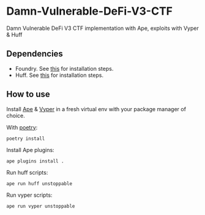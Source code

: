 # Damn-Vulnerable-DeFi-V3-CTF
Damn Vulnerable DeFi V3 CTF implementation with Ape, exploits with Vyper & Huff

## Dependencies
* Foundry. See [this](https://github.com/foundry-rs/foundry#installation%3E) for installation steps.
* Huff. See [this](https://docs.huff.sh/get-started/installing/) for installation steps.

## How to use
Install [Ape](https://github.com/ApeWorX/ape) & [Vyper](https://github.com/vyperlang/vyper) in a fresh virtual env with your package manager of choice.

With [poetry](https://python-poetry.org/docs/):
```
poetry install
```

Install Ape plugins:
```
ape plugins install .
```

Run huff scripts:
```
ape run huff unstoppable
```

Run vyper scripts:
```
ape run vyper unstoppable
```

